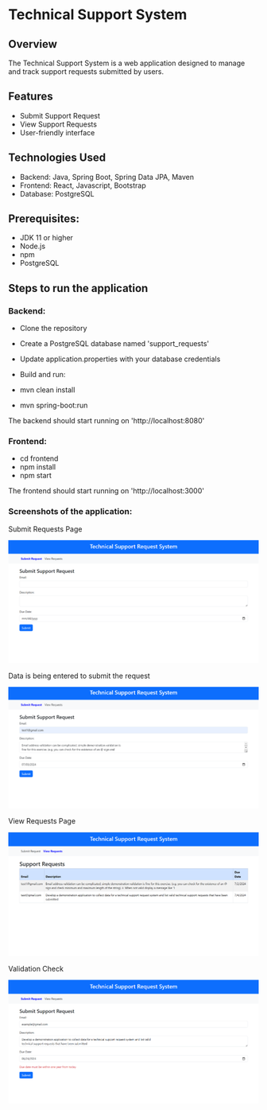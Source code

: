 # Technical Support System

## Overview
The Technical Support System is a web application designed to manage and track support requests submitted by users.

## Features
* Submit Support Request
* View Support Requests
* User-friendly interface

## Technologies Used
* Backend: Java, Spring Boot, Spring Data JPA, Maven
* Frontend: React, Javascript, Bootstrap
* Database: PostgreSQL

## Prerequisites:
* JDK 11 or higher
* Node.js
* npm 
* PostgreSQL

## Steps to run the application
### Backend:
* Clone the repository
* Create a PostgreSQL database named 'support_requests'
* Update application.properties with your database credentials

* Build and run:
* mvn clean install 
* mvn spring-boot:run

The backend should start running on 'http://localhost:8080'

### Frontend:
* cd frontend
* npm install
* npm start

The frontend should start running on 'http://localhost:3000'

### Screenshots of the application:

Submit Requests Page

![Submit requests.png](Screenshots%2FSubmit%20requests.png)

Data is being entered to submit the request

![Submitt requestss.png](Screenshots%2FSubmitt%20requestss.png)

View Requests Page

![View Requests.png](Screenshots%2FView%20Requests.png)

Validation Check

![Due date validation.png](Screenshots%2FDue%20date%20validation.png)
